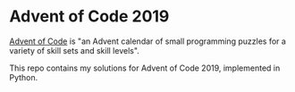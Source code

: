 # Advent of Code 2019
[Advent of Code](https://adventofcode.com/) is "an Advent calendar of small programming puzzles for a variety of skill sets and skill levels".

This repo contains my solutions for Advent of Code 2019, implemented in Python.

